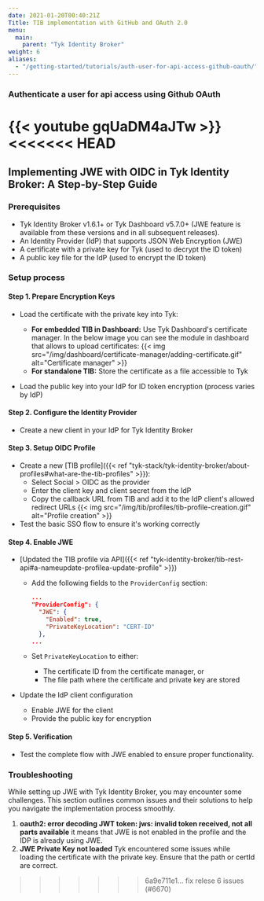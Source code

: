 ```yaml
---
date: 2021-01-20T00:40:21Z
Title: TIB implementation with GitHub and OAuth 2.0
menu:
  main:
    parent: "Tyk Identity Broker"
weight: 6
aliases:
  - "/getting-started/tutorials/auth-user-for-api-access-github-oauth/"
---
```


### Authenticate a user for api access using Github OAuth

{{< youtube gqUaDM4aJTw >}}
<<<<<<< HEAD
=======

## Implementing JWE with OIDC in Tyk Identity Broker: A Step-by-Step Guide

### Prerequisites
- Tyk Identity Broker v1.6.1+ or Tyk Dashboard v5.7.0+ (JWE feature is available from these versions and in all subsequent releases).
- An Identity Provider (IdP) that supports JSON Web Encryption (JWE)
- A certificate with a private key for Tyk (used to decrypt the ID token)
- A public key file for the IdP (used to encrypt the ID token)

### Setup process

#### Step 1. Prepare Encryption Keys
  
  - Load the certificate with the private key into Tyk:
    - **For embedded TIB in Dashboard:** Use Tyk Dashboard's certificate manager. In the below image you can see the module in dashboard that allows to upload certificates:
      {{< img src="/img/dashboard/certificate-manager/adding-certificate.gif" alt="Certificate manager" >}}
    - **For standalone TIB:** Store the certificate as a file accessible to Tyk

  - Load the public key into your IdP for ID token encryption (process varies by IdP)

#### Step 2. Configure the Identity Provider
- Create a new client in your IdP for Tyk Identity Broker

#### Step 3. Setup OIDC Profile
  - Create a new [TIB profile]({{< ref "tyk-stack/tyk-identity-broker/about-profiles#what-are-the-tib-profiles" >}}):
    - Select Social > OIDC as the provider
    - Enter the client key and client secret from the IdP
    - Copy the callback URL from TIB and add it to the IdP client's allowed redirect URLs
    {{< img src="/img/tib/profiles/tib-profile-creation.gif" alt="Profile creation" >}}
  - Test the basic SSO flow to ensure it's working correctly

#### Step 4. Enable JWE
  - [Updated the TIB profile via API]({{< ref "tyk-identity-broker/tib-rest-api#a-nameupdate-profilea-update-profile" >}})
    - Add the following fields to the `ProviderConfig` section:

      ```json
      ...
      "ProviderConfig": {
        "JWE": {
          "Enabled": true,
          "PrivateKeyLocation": "CERT-ID"
        },
      ...
      ```

    - Set `PrivateKeyLocation` to either:
      - The certificate ID from the certificate manager, or
      - The file path where the certificate and private key are stored
    
  - Update the IdP client configuration
    - Enable JWE for the client
    - Provide the public key for encryption

#### Step 5. Verification
  - Test the complete flow with JWE enabled to ensure proper functionality.

### Troubleshooting
While setting up JWE with Tyk Identity Broker, you may encounter some challenges. This section outlines common issues and their solutions to help you navigate the implementation process smoothly. 

1. **oauth2: error decoding JWT token: jws: invalid token received, not all parts available** it means that JWE is not enabled in the profile and the IDP is already using JWE.
2. **JWE Private Key not loaded** Tyk encountered some issues while loading the certificate with the private key. Ensure that the path or certId are correct.
>>>>>>> 6a9e711e1... fix relese 6 issues (#6670)
